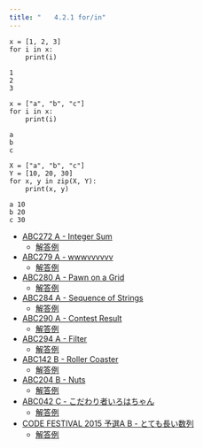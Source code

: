 ```yaml
---
title: "　　4.2.1 for/in"
---
```


```python:サンプルコード
x = [1, 2, 3]
for i in x:
    print(i)
```

```text:実行結果
1
2
3
```

```python:サンプルコード
x = ["a", "b", "c"]
for i in x:
    print(i)
```

```text:実行結果
a
b
c
```

```python:サンプルコード
X = ["a", "b", "c"]
Y = [10, 20, 30]
for x, y in zip(X, Y):
    print(x, y)
```

```text:実行結果
a 10
b 20
c 30
```

- [ABC272 A - Integer Sum](https://atcoder.jp/contests/abc272/tasks/abc272_a)
    - [解答例](https://atcoder.jp/contests/abc272/submissions/35513429)
- [ABC279 A - wwwvvvvvv](https://atcoder.jp/contests/abc279/tasks/abc279_a)
    - [解答例](https://atcoder.jp/contests/abc279/submissions/36932620)
- [ABC280 A - Pawn on a Grid](https://atcoder.jp/contests/abc280/tasks/abc280_a)
    - [解答例](https://atcoder.jp/contests/abc280/submissions/37002698)
- [ABC284 A - Sequence of Strings](https://atcoder.jp/contests/abc284/tasks/abc284_a)
    - [解答例](https://atcoder.jp/contests/abc284/submissions/38358954)
- [ABC290 A - Contest Result](https://atcoder.jp/contests/abc290/tasks/abc290_a)
    - [解答例](https://atcoder.jp/contests/abc290/submissions/39472960)
- [ABC294 A - Filter](https://atcoder.jp/contests/abc294/tasks/abc294_a)
    - [解答例](https://atcoder.jp/contests/abc294/submissions/39917737)
- [ABC142 B - Roller Coaster](https://atcoder.jp/contests/abc142/tasks/abc142_b)
    - [解答例](https://atcoder.jp/contests/abc142/submissions/15407661)
- [ABC204 B - Nuts](https://atcoder.jp/contests/abc204/tasks/abc204_b)
    - [解答例](https://atcoder.jp/contests/abc204/submissions/24703268)
- [ABC042 C - こだわり者いろはちゃん](https://atcoder.jp/contests/abc042/tasks/arc058_a)
    - [解答例](https://atcoder.jp/contests/abc042/submissions/36457572)
- [CODE FESTIVAL 2015 予選A B - とても長い数列](https://atcoder.jp/contests/code-festival-2015-quala/tasks/codefestival_2015_qualA_b)
    - [解答例](https://atcoder.jp/contests/code-festival-2015-quala/submissions/15407819)
